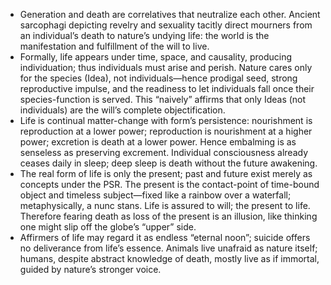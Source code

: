 - Generation and death are correlatives that neutralize each other. Ancient sarcophagi depicting revelry and sexuality tacitly direct mourners from an individual’s death to nature’s undying life: the world is the manifestation and fulfillment of the will to live.
- Formally, life appears under time, space, and causality, producing individuation; thus individuals must arise and perish. Nature cares only for the species (Idea), not individuals—hence prodigal seed, strong reproductive impulse, and the readiness to let individuals fall once their species-function is served. This “naively” affirms that only Ideas (not individuals) are the will’s complete objectification.
- Life is continual matter-change with form’s persistence: nourishment is reproduction at a lower power; reproduction is nourishment at a higher power; excretion is death at a lower power. Hence embalming is as senseless as preserving excrement. Individual consciousness already ceases daily in sleep; deep sleep is death without the future awakening.
- The real form of life is only the present; past and future exist merely as concepts under the PSR. The present is the contact-point of time-bound object and timeless subject—fixed like a rainbow over a waterfall; metaphysically, a nunc stans. Life is assured to will; the present to life. Therefore fearing death as loss of the present is an illusion, like thinking one might slip off the globe’s “upper” side.
- Affirmers of life may regard it as endless “eternal noon”; suicide offers no deliverance from life’s essence. Animals live unafraid as nature itself; humans, despite abstract knowledge of death, mostly live as if immortal, guided by nature’s stronger voice.